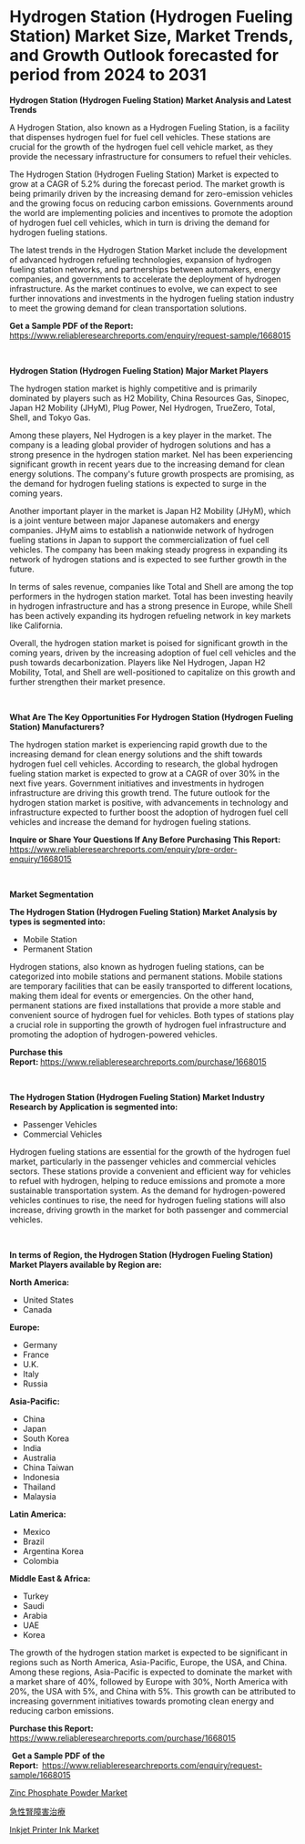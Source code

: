 <p><h1>Hydrogen Station (Hydrogen Fueling Station) Market Size, Market Trends, and Growth Outlook forecasted for period from 2024 to 2031</h1></p><p><strong>Hydrogen Station (Hydrogen Fueling Station) Market Analysis and Latest Trends</strong></p>
<p><p>A Hydrogen Station, also known as a Hydrogen Fueling Station, is a facility that dispenses hydrogen fuel for fuel cell vehicles. These stations are crucial for the growth of the hydrogen fuel cell vehicle market, as they provide the necessary infrastructure for consumers to refuel their vehicles. </p><p>The Hydrogen Station (Hydrogen Fueling Station) Market is expected to grow at a CAGR of 5.2% during the forecast period. The market growth is being primarily driven by the increasing demand for zero-emission vehicles and the growing focus on reducing carbon emissions. Governments around the world are implementing policies and incentives to promote the adoption of hydrogen fuel cell vehicles, which in turn is driving the demand for hydrogen fueling stations.</p><p>The latest trends in the Hydrogen Station Market include the development of advanced hydrogen refueling technologies, expansion of hydrogen fueling station networks, and partnerships between automakers, energy companies, and governments to accelerate the deployment of hydrogen infrastructure. As the market continues to evolve, we can expect to see further innovations and investments in the hydrogen fueling station industry to meet the growing demand for clean transportation solutions.</p></p>
<p><strong>Get a Sample PDF of the Report:&nbsp;</strong> <a href="https://www.reliableresearchreports.com/enquiry/request-sample/1668015">https://www.reliableresearchreports.com/enquiry/request-sample/1668015</a></p>
<p>&nbsp;</p>
<p><strong>Hydrogen Station (Hydrogen Fueling Station) Major Market Players</strong></p>
<p><p>The hydrogen station market is highly competitive and is primarily dominated by players such as H2 Mobility, China Resources Gas, Sinopec, Japan H2 Mobility (JHyM), Plug Power, Nel Hydrogen, TrueZero, Total, Shell, and Tokyo Gas.</p><p>Among these players, Nel Hydrogen is a key player in the market. The company is a leading global provider of hydrogen solutions and has a strong presence in the hydrogen station market. Nel has been experiencing significant growth in recent years due to the increasing demand for clean energy solutions. The company's future growth prospects are promising, as the demand for hydrogen fueling stations is expected to surge in the coming years.</p><p>Another important player in the market is Japan H2 Mobility (JHyM), which is a joint venture between major Japanese automakers and energy companies. JHyM aims to establish a nationwide network of hydrogen fueling stations in Japan to support the commercialization of fuel cell vehicles. The company has been making steady progress in expanding its network of hydrogen stations and is expected to see further growth in the future.</p><p>In terms of sales revenue, companies like Total and Shell are among the top performers in the hydrogen station market. Total has been investing heavily in hydrogen infrastructure and has a strong presence in Europe, while Shell has been actively expanding its hydrogen refueling network in key markets like California.</p><p>Overall, the hydrogen station market is poised for significant growth in the coming years, driven by the increasing adoption of fuel cell vehicles and the push towards decarbonization. Players like Nel Hydrogen, Japan H2 Mobility, Total, and Shell are well-positioned to capitalize on this growth and further strengthen their market presence.</p></p>
<p>&nbsp;</p>
<p><strong>What Are The Key Opportunities For Hydrogen Station (Hydrogen Fueling Station) Manufacturers?</strong></p>
<p><p>The hydrogen station market is experiencing rapid growth due to the increasing demand for clean energy solutions and the shift towards hydrogen fuel cell vehicles. According to research, the global hydrogen fueling station market is expected to grow at a CAGR of over 30% in the next five years. Government initiatives and investments in hydrogen infrastructure are driving this growth trend. The future outlook for the hydrogen station market is positive, with advancements in technology and infrastructure expected to further boost the adoption of hydrogen fuel cell vehicles and increase the demand for hydrogen fueling stations.</p></p>
<p><strong>Inquire or Share Your Questions If Any Before Purchasing This Report:</strong> <a href="https://www.reliableresearchreports.com/enquiry/pre-order-enquiry/1668015">https://www.reliableresearchreports.com/enquiry/pre-order-enquiry/1668015</a></p>
<p>&nbsp;</p>
<p><strong>Market Segmentation</strong></p>
<p><strong>The Hydrogen Station (Hydrogen Fueling Station) Market Analysis by types is segmented into:</strong></p>
<p><ul><li>Mobile Station</li><li>Permanent Station</li></ul></p>
<p><p>Hydrogen stations, also known as hydrogen fueling stations, can be categorized into mobile stations and permanent stations. Mobile stations are temporary facilities that can be easily transported to different locations, making them ideal for events or emergencies. On the other hand, permanent stations are fixed installations that provide a more stable and convenient source of hydrogen fuel for vehicles. Both types of stations play a crucial role in supporting the growth of hydrogen fuel infrastructure and promoting the adoption of hydrogen-powered vehicles.</p></p>
<p><strong>Purchase this Report:&nbsp;</strong><a href="https://www.reliableresearchreports.com/purchase/1668015">https://www.reliableresearchreports.com/purchase/1668015</a></p>
<p>&nbsp;</p>
<p><strong>The Hydrogen Station (Hydrogen Fueling Station) Market Industry Research by Application is segmented into:</strong></p>
<p><ul><li>Passenger Vehicles</li><li>Commercial Vehicles</li></ul></p>
<p><p>Hydrogen fueling stations are essential for the growth of the hydrogen fuel market, particularly in the passenger vehicles and commercial vehicles sectors. These stations provide a convenient and efficient way for vehicles to refuel with hydrogen, helping to reduce emissions and promote a more sustainable transportation system. As the demand for hydrogen-powered vehicles continues to rise, the need for hydrogen fueling stations will also increase, driving growth in the market for both passenger and commercial vehicles.</p></p>
<p>&nbsp;</p>
<p><strong>In terms of Region, the Hydrogen Station (Hydrogen Fueling Station) Market Players available by Region are:</strong></p>
<p>
    <p> <strong> North America: </strong>
        <ul>
            <li>United States</li>
            <li>Canada</li>
        </ul>
        </p> 
    <p> <strong> Europe: </strong>
        <ul>
            <li>Germany</li>
            <li>France</li>
            <li>U.K.</li>
            <li>Italy</li>
            <li>Russia</li>
        </ul>
        </p> 
    <p> <strong> Asia-Pacific: </strong>
        <ul>
            <li>China</li>
            <li>Japan</li>
            <li>South Korea</li>
            <li>India</li>
            <li>Australia</li>
            <li>China Taiwan</li>
            <li>Indonesia</li>
            <li>Thailand</li>
            <li>Malaysia</li>
        </ul>
        </p> 
    <p> <strong> Latin America: </strong>
        <ul>
            <li>Mexico</li>
            <li>Brazil</li>
            <li>Argentina Korea</li>
            <li>Colombia</li>
        </ul>
        </p> 
    <p> <strong> Middle East & Africa: </strong>
        <ul>
            <li>Turkey</li>
            <li>Saudi</li>
            <li>Arabia</li>
            <li>UAE</li>
            <li>Korea</li>
        </ul>
    </p>
    </p>
<p><p>The growth of the hydrogen station market is expected to be significant in regions such as North America, Asia-Pacific, Europe, the USA, and China. Among these regions, Asia-Pacific is expected to dominate the market with a market share of 40%, followed by Europe with 30%, North America with 20%, the USA with 5%, and China with 5%. This growth can be attributed to increasing government initiatives towards promoting clean energy and reducing carbon emissions.</p></p>
<p><strong>Purchase this Report: </strong><a href="https://www.reliableresearchreports.com/purchase/1668015">https://www.reliableresearchreports.com/purchase/1668015</a></p>
<p>&nbsp;<strong>Get a Sample PDF of the Report:&nbsp;&nbsp;</strong><a href="https://www.reliableresearchreports.com/enquiry/request-sample/1668015">https://www.reliableresearchreports.com/enquiry/request-sample/1668015</a></p>
<p><strong></strong></p>
<p><p><a href="https://forested-sushi-9b0.notion.site/Global-Zinc-Phosphate-Powder-Market-Size-and-Market-Trends-Insights-and-Projections-from-2024-to-20-dcab90fa1c1d45458d55fabba6e883ae">Zinc Phosphate Powder Market</a></p><p><a href="https://medium.com/@ronaldowens626/%E6%80%A5%E6%80%A7%E8%85%8E%E8%87%93%E9%9A%9C%E5%AE%B3%E6%B2%BB%E7%99%82%E5%B8%82%E5%A0%B4%E3%81%AE%E8%A6%8F%E6%A8%A1%E3%81%A8%E5%B8%82%E5%A0%B4%E5%8B%95%E5%90%91-%E5%AE%8C%E5%85%A8%E3%81%AA%E6%A5%AD%E7%95%8C%E6%A6%82%E8%A6%81-2024%E5%B9%B4%E3%81%8B%E3%82%892031%E5%B9%B4%E3%81%BE%E3%81%A7-a3aca480b31f">急性腎障害治療</a></p><p><a href="https://lydian-appliance-61d.notion.site/Inkjet-Printer-Ink-Market-Research-Report-Provides-thorough-Industry-Overview-which-offers-an-In-De-199ca55f09f8485c927b23e2d251e5df">Inkjet Printer Ink Market</a></p></p>